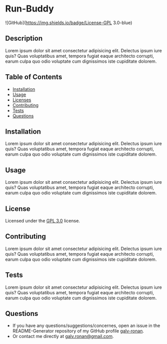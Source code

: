 # Run-Buddy

![GitHub](https://img.shields.io/badge/License-GPL 3.0-blue)

## Description

Lorem ipsum dolor sit amet consectetur adipisicing elit. Delectus ipsum iure quis? Quas voluptatibus amet, tempora fugiat eaque architecto corrupti, earum culpa quo odio voluptate cum dignissimos iste cupiditate dolorem.

## Table of Contents

* [Installation](#installation)
* [Usage](#usage)
* [Licenses](#license)
* [Contributing](#contributing)
* [Tests](#tests)
* [Questions](#questions)

## Installation

Lorem ipsum dolor sit amet consectetur adipisicing elit. Delectus ipsum iure quis? Quas voluptatibus amet, tempora fugiat eaque architecto corrupti, earum culpa quo odio voluptate cum dignissimos iste cupiditate dolorem.

## Usage

Lorem ipsum dolor sit amet consectetur adipisicing elit. Delectus ipsum iure quis? Quas voluptatibus amet, tempora fugiat eaque architecto corrupti, earum culpa quo odio voluptate cum dignissimos iste cupiditate dolorem.

## License

Licensed under the [GPL 3.0](./license.txt) license.

## Contributing

Lorem ipsum dolor sit amet consectetur adipisicing elit. Delectus ipsum iure quis? Quas voluptatibus amet, tempora fugiat eaque architecto corrupti, earum culpa quo odio voluptate cum dignissimos iste cupiditate dolorem.

## Tests

Lorem ipsum dolor sit amet consectetur adipisicing elit. Delectus ipsum iure quis? Quas voluptatibus amet, tempora fugiat eaque architecto corrupti, earum culpa quo odio voluptate cum dignissimos iste cupiditate dolorem.

## Questions

* If you have any questions/suggestions/concernes, open an issue in the README-Generator repository of my GitHub profile [galv-ronan](https://github.com/galv-ronan).
* Or contact me directly at galv.ronan@gmail.com.
